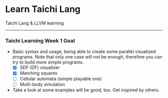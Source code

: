 # Learn Taichi Lang
Taichi Lang &amp; LLVM learning

---

### Taichi Learning Week 1 Goal

- Basic syntax and usage, being able to create some parallel visualized programs. Note that only one case will not be enough, therefore you can try to build more simple programs.
  - [x] SDF (DF) visualizer
  - [x] Marching squares
  - [ ] Cellular automata (simple playable one)
  - [ ] Multi-body simulation
- Take a look at some examples will be good, too. Get inspired by others.
